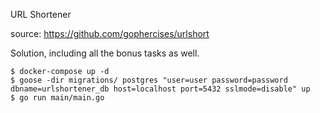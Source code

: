 URL Shortener

source: https://github.com/gophercises/urlshort

Solution, including all the bonus tasks as well.

```
$ docker-compose up -d
$ goose -dir migrations/ postgres "user=user password=password dbname=urlshortener_db host=localhost port=5432 sslmode=disable" up
$ go run main/main.go
```
